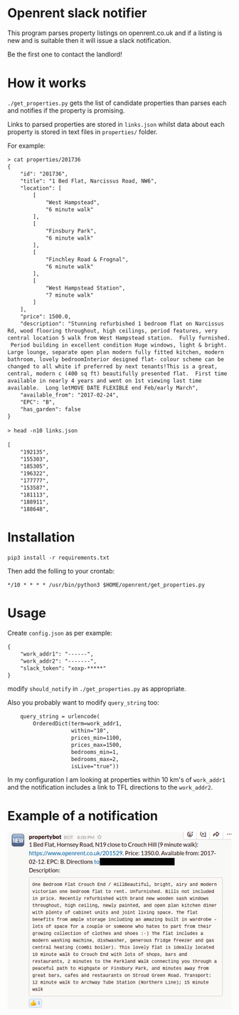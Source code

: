 # Openrent slack notifier

This program parses property listings on openrent.co.uk and if a listing is new
and is suitable then it will issue a slack notification.

Be the first one to contact the landlord!

# How it works

`./get_properties.py` gets the list of candidate properties than parses each and
notifies if the property is promising.

Links to parsed properties are stored in `links.json` whilst data about each property
is stored in text files in `properties/` folder.

For example:

```
> cat properties/201736
{
    "id": "201736",
    "title": "1 Bed Flat, Narcissus Road, NW6",
    "location": [
        [
            "West Hampstead",
            "6 minute walk"
        ],
        [
            "Finsbury Park",
            "6 minute walk"
        ],
        [
            "Finchley Road & Frognal",
            "6 minute walk"
        ],
        [
            "West Hampstead Station",
            "7 minute walk"
        ]
    ],
    "price": 1500.0,
    "description": "Stunning refurbished 1 bedroom flat on Narcissus Rd, wood flooring throughout, high ceilings, period features, very central location 5 walk from West Hampstead station.  Fully furnished.  Period building in excellent condition Huge windows, light & bright. Large lounge, separate open plan modern fully fitted kitchen, modern bathroom, lovely bedroomInterior designed flat- colour scheme can be changed to all white if preferred by next tenants!This is a great, central, modern c (400 sq ft) beautifully presented flat.  First time available in nearly 4 years and went on 1st viewing last time available.  Long letMOVE DATE FLEXIBLE end Feb/early March",
    "available_from": "2017-02-24",
    "EPC": "B",
    "has_garden": false
}

> head -n10 links.json

[
    "192135",
    "155303",
    "185305",
    "196322",
    "177777",
    "153587",
    "181113",
    "188911",
    "188648",
```

# Installation

`pip3 install -r requirements.txt`

Then add the folling to your crontab:

```
*/10 * * * * /usr/bin/python3 $HOME/openrent/get_properties.py
```

# Usage

Create `config.json` as per example:

```
{
	"work_addr1": "------",
	"work_addr2": "-------",
	"slack_token": "xoxp-*****"
}
```

modify `should_notify` in `./get_properties.py` as appropriate.

Also you probably want to modify `query_string` too:

```
    query_string = urlencode(
        OrderedDict(term=work_addr1,
                    within="10",
                    prices_min=1100,
                    prices_max=1500,
                    bedrooms_min=1,
                    bedrooms_max=2,
                    isLive="true"))
```

In my configuration I am looking at properties within 10 km's of `work_addr1`
and the notification includes a link to TFL directions to the `work_addr2`.

# Example of a notification

![Example notification](./example.png)
